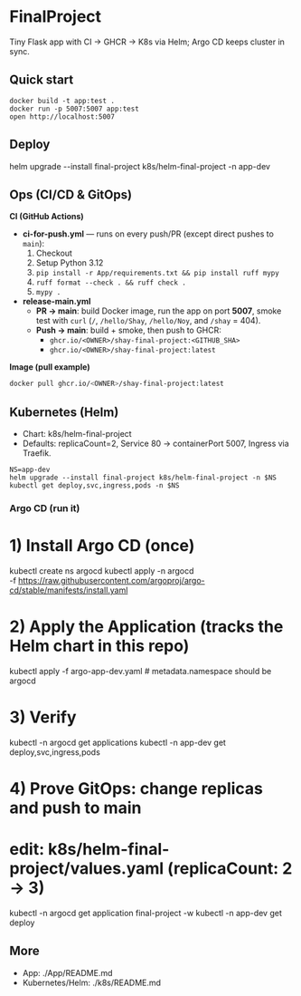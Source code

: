# FinalProject
Tiny Flask app with CI → GHCR → K8s via Helm; Argo CD keeps cluster in sync.

## Quick start
```
docker build -t app:test .
docker run -p 5007:5007 app:test
open http://localhost:5007
```
## Deploy
helm upgrade --install final-project k8s/helm-final-project -n app-dev

## Ops (CI/CD & GitOps)

**CI (GitHub Actions)**
- **ci-for-push.yml** — runs on every push/PR (except direct pushes to `main`):
  1. Checkout  
  2. Setup Python 3.12  
  3. `pip install -r App/requirements.txt && pip install ruff mypy`  
  4. `ruff format --check . && ruff check .`  
  5. `mypy .`
- **release-main.yml**
  - **PR → main**: build Docker image, run the app on port **5007**, smoke test with `curl` (`/`, `/hello/Shay`, `/hello/Noy`, and `/shay` = 404).
  - **Push → main**: build + smoke, then push to GHCR:
    - `ghcr.io/<OWNER>/shay-final-project:<GITHUB_SHA>`
    - `ghcr.io/<OWNER>/shay-final-project:latest`

**Image (pull example)**
```bash
docker pull ghcr.io/<OWNER>/shay-final-project:latest
```
## Kubernetes (Helm)
- Chart: k8s/helm-final-project
- Defaults: replicaCount=2, Service 80 → containerPort 5007, Ingress via Traefik.
```
NS=app-dev
helm upgrade --install final-project k8s/helm-final-project -n $NS
kubectl get deploy,svc,ingress,pods -n $NS
```
### Argo CD (run it)

# 1) Install Argo CD (once)
kubectl create ns argocd
kubectl apply -n argocd \
  -f https://raw.githubusercontent.com/argoproj/argo-cd/stable/manifests/install.yaml

# 2) Apply the Application (tracks the Helm chart in this repo)
kubectl apply -f argo-app-dev.yaml          # metadata.namespace should be argocd

# 3) Verify
kubectl -n argocd get applications
kubectl -n app-dev get deploy,svc,ingress,pods

# 4) Prove GitOps: change replicas and push to main
#   edit: k8s/helm-final-project/values.yaml  (replicaCount: 2 -> 3)
kubectl -n argocd get application final-project -w
kubectl -n app-dev get deploy

## More
- App: ./App/README.md
- Kubernetes/Helm: ./k8s/README.md